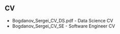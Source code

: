 ## CV 
* Bogdanov_Sergei_CV_DS.pdf - Data Science CV
* Bogdanov_Sergei_CV_SE - Software Engineer CV
